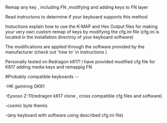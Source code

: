 Remap any key , including FN ,modifying and adding keys to  FN layer 

Read instructons to determine if your keyboard supports this method

Instuctions explain how to use the K-MAP and Hex Output files for
making your very own custom remap of keys by modifying the cfg.ini file
(cfg.ini is located in the installation directroy of your keyboard software)

The modifications are applied through the software provided 
by the manufacturer (check out 'how to' in instructions )

Personally tested on Redragon k617!
I have provided modified cfg file for K617 adding 
media keys and remappig FN 

#Probably compatible keyboards --

 -HK gaminng GK61
 
 -Eyooso Z-11(redragon k617 clone , cross compatible  cfg files and software)
 
 -cosmic  byte themis 
 
 -(any keyboard with software using described cfg.ini file)
